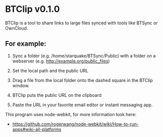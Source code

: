 BTClip v0.1.0
=============

BTClip is a tool to share links to large files synced with tools like BTSync or OwnCloud.


For example:
------------

  1. Sync a folder (e.g. /home/starquake/BTSync/Public) with a folder on a webserver (e.g. http://example.org/public_files)

  2. Set the local path and the public URL

  3. Drag a file from the local folder onto the dashed square in the BTClip window.

  4. BTClip puts the public URL on the clipboard

  5. Paste the URL in your favorite email editor or instant messaging app.

This program uses node-webkit, for more information look here:

  *  https://github.com/rogerwang/node-webkit/wiki/How-to-run-apps#wiki-all-platforms
